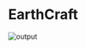 # EarthCraft
![output](https://github.com/antoniospoletojr/EarthCraft/assets/8319324/c75dba4e-478a-43c6-9bca-a6e3194c5004)
